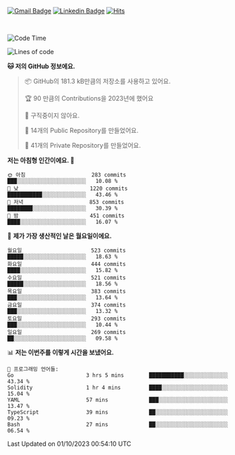 [![Gmail Badge](https://img.shields.io/badge/-725psh@gmail.com-c14438?style=flat&logo=Gmail&logoColor=white&link=mailto:725psh@gmail.com)](mailto:725psh@gmail.com) 
[![Linkedin Badge](https://img.shields.io/badge/-soohanpark-0072b1?style=flat&logo=Linkedin&logoColor=white&link=https://www.linkedin.com/in/soohanpark/)](https://www.linkedin.com/in/soohanpark/) 
[![Hits](https://hits.seeyoufarm.com/api/count/incr/badge.svg?url=https%3A%2F%2Fgithub.com%2FSoohan-Park&count_bg=%23000000&title_bg=%23828282&icon=gradle.svg&icon_color=%23FFFFFF&title=Visited&edge_flat=false)](https://hits.seeyoufarm.com)  

<br />

<!--START_SECTION:waka-->
![Code Time](http://img.shields.io/badge/Code%20Time-1%2C327%20hrs%205%20mins-blue)

![Lines of code](https://img.shields.io/badge/%EC%A0%80%EB%8A%94%20%EC%97%AC%ED%83%9C%EA%B9%8C%EC%A7%80%20-6.2%20million%20%EC%A4%84%EC%9D%98%20%EC%BD%94%EB%93%9C%EB%A5%BC%20%EC%9E%91%EC%84%B1%ED%96%88%EC%96%B4%EC%9A%94.-blue)

**🐱 저의 GitHub 정보에요.** 

> 📦 GitHub의 181.3 kB만큼의 저장소를 사용하고 있어요. 
 > 
> 🏆 90 만큼의 Contributions을 2023년에 했어요
 > 
> 🚫 구직중이지 않아요.
 > 
> 📜 14개의 Public Repository를 만들었어요. 
 > 
> 🔑 41개의 Private Repository를 만들었어요. 
 > 
**저는 아침형 인간이에요. 🐤** 

```text
🌞 아침                     283 commits         ███░░░░░░░░░░░░░░░░░░░░░░   10.08 % 
🌆 낮　                     1220 commits        ███████████░░░░░░░░░░░░░░   43.46 % 
🌃 저녁                     853 commits         ████████░░░░░░░░░░░░░░░░░   30.39 % 
🌙 밤　                     451 commits         ████░░░░░░░░░░░░░░░░░░░░░   16.07 % 
```
📅 **제가 가장 생산적인 날은 월요일이에요.** 

```text
월요일                      523 commits         █████░░░░░░░░░░░░░░░░░░░░   18.63 % 
화요일                      444 commits         ████░░░░░░░░░░░░░░░░░░░░░   15.82 % 
수요일                      521 commits         █████░░░░░░░░░░░░░░░░░░░░   18.56 % 
목요일                      383 commits         ███░░░░░░░░░░░░░░░░░░░░░░   13.64 % 
금요일                      374 commits         ███░░░░░░░░░░░░░░░░░░░░░░   13.32 % 
토요일                      293 commits         ███░░░░░░░░░░░░░░░░░░░░░░   10.44 % 
일요일                      269 commits         ██░░░░░░░░░░░░░░░░░░░░░░░   09.58 % 
```


📊 **저는 이번주를 이렇게 시간을 보냈어요.** 

```text
💬 프로그래밍 언어들: 
Go                       3 hrs 5 mins        ███████████░░░░░░░░░░░░░░   43.34 % 
Solidity                 1 hr 4 mins         ████░░░░░░░░░░░░░░░░░░░░░   15.04 % 
YAML                     57 mins             ███░░░░░░░░░░░░░░░░░░░░░░   13.47 % 
TypeScript               39 mins             ██░░░░░░░░░░░░░░░░░░░░░░░   09.23 % 
Bash                     27 mins             ██░░░░░░░░░░░░░░░░░░░░░░░   06.54 % 
```


 Last Updated on 01/10/2023 00:54:10 UTC
<!--END_SECTION:waka-->
